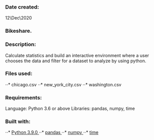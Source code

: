 ### Date created:
12\Dec\2020

### Bikeshare.


### Description:
Calculate statistics and build an interactive environment where a user chooses the data and filter  for a dataset to analyze by using python.


### Files used:
⋅⋅* chicago.csv
⋅⋅* new_york_city.csv
⋅⋅* washington.csv


### Requirements:
Language: Python 3.6 or above
Libraries: pandas, numpy, time

### Built with:
⋅⋅* [Python 3.9.0 ](https://www.python.org/)
⋅⋅* [pandas ](https://pandas.pydata.org/)
⋅⋅* [numpy  ](https://numpy.org/)
⋅⋅* [time ](https://docs.python.org/2/library/time.html)